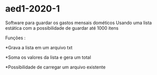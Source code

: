 # aed1-2020-1
Software para guardar os gastos mensais dométicos 
Usando uma lista estática com a possibilidade de guardar até 1000 itens

Funções :

*Grava a lista em um arquivo txt

*Soma  os valores da lista e gera um total

*Possibilidade de carregar um arquivo existente
